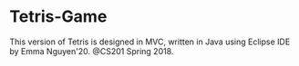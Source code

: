 # Tetris-Game
This version of Tetris is designed in MVC, written in Java using Eclipse IDE by Emma Nguyen'20. @CS201 Spring 2018. 
